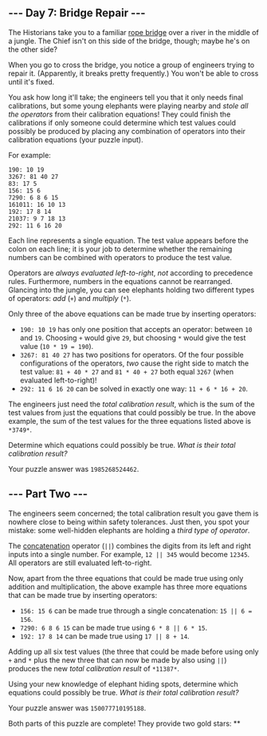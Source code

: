 \--- Day 7: Bridge Repair ---
----------

The Historians take you to a familiar [rope bridge](/2022/day/9) over a river in the middle of a jungle. The Chief isn't on this side of the bridge, though; maybe he's on the other side?

When you go to cross the bridge, you notice a group of engineers trying to repair it. (Apparently, it breaks pretty frequently.) You won't be able to cross until it's fixed.

You ask how long it'll take; the engineers tell you that it only needs final calibrations, but some young elephants were playing nearby and *stole all the operators* from their calibration equations! They could finish the calibrations if only someone could determine which test values could possibly be produced by placing any combination of operators into their calibration equations (your puzzle input).

For example:

```
190: 10 19
3267: 81 40 27
83: 17 5
156: 15 6
7290: 6 8 6 15
161011: 16 10 13
192: 17 8 14
21037: 9 7 18 13
292: 11 6 16 20

```

Each line represents a single equation. The test value appears before the colon on each line; it is your job to determine whether the remaining numbers can be combined with operators to produce the test value.

Operators are *always evaluated left-to-right*, *not* according to precedence rules. Furthermore, numbers in the equations cannot be rearranged. Glancing into the jungle, you can see elephants holding two different types of operators: *add* (`+`) and *multiply* (`*`).

Only three of the above equations can be made true by inserting operators:

* `190: 10 19` has only one position that accepts an operator: between `10` and `19`. Choosing `+` would give `29`, but choosing `*` would give the test value (`10 * 19 = 190`).
* `3267: 81 40 27` has two positions for operators. Of the four possible configurations of the operators, *two* cause the right side to match the test value: `81 + 40 * 27` and `81 * 40 + 27` both equal `3267` (when evaluated left-to-right)!
* `292: 11 6 16 20` can be solved in exactly one way: `11 + 6 * 16 + 20`.

The engineers just need the *total calibration result*, which is the sum of the test values from just the equations that could possibly be true. In the above example, the sum of the test values for the three equations listed above is `*3749*`.

Determine which equations could possibly be true. *What is their total calibration result?*

Your puzzle answer was `1985268524462`.

\--- Part Two ---
----------

The engineers seem concerned; the total calibration result you gave them is nowhere close to being within safety tolerances. Just then, you spot your mistake: some well-hidden elephants are holding a *third type of operator*.

The [concatenation](https://en.wikipedia.org/wiki/Concatenation) operator (`||`) combines the digits from its left and right inputs into a single number. For example, `12 || 345` would become `12345`. All operators are still evaluated left-to-right.

Now, apart from the three equations that could be made true using only addition and multiplication, the above example has three more equations that can be made true by inserting operators:

* `156: 15 6` can be made true through a single concatenation: `15 || 6 = 156`.
* `7290: 6 8 6 15` can be made true using `6 * 8 || 6 * 15`.
* `192: 17 8 14` can be made true using `17 || 8 + 14`.

Adding up all six test values (the three that could be made before using only `+` and `*` plus the new three that can now be made by also using `||`) produces the new *total calibration result* of `*11387*`.

Using your new knowledge of elephant hiding spots, determine which equations could possibly be true. *What is their total calibration result?*

Your puzzle answer was `150077710195188`.

Both parts of this puzzle are complete! They provide two gold stars: \*\*
